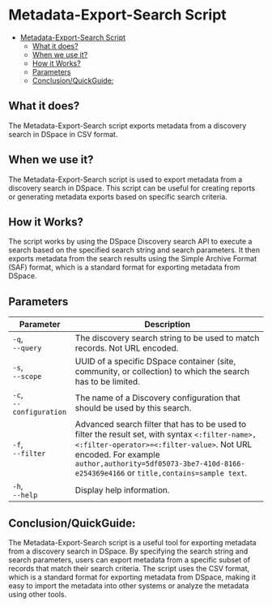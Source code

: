 # Metadata-Export-Search Script
<!-- TOC -->
* [Metadata-Export-Search Script](#metadata-export-search-script)
  * [What it does?](#what-it-does)
  * [When we use it?](#when-we-use-it)
  * [How it Works?](#how-it-works)
  * [Parameters](#parameters)
  * [Conclusion/QuickGuide:](#conclusionquickguide)
<!-- TOC -->
## What it does?

The Metadata-Export-Search script exports metadata from a discovery search in DSpace in CSV format.

## When we use it?

The Metadata-Export-Search script is used to export metadata from a discovery search in DSpace. This script can be
useful for creating reports or generating metadata exports based on specific search criteria.

## How it Works?

The script works by using the DSpace Discovery search API to execute a search based on the specified search string and
search parameters. It then exports metadata from the search results using the Simple Archive Format (SAF) format, which
is a standard format for exporting metadata from DSpace.

## Parameters

| Parameter                    | Description                                                                                                                                                                                                                                                 |
|------------------------------|-------------------------------------------------------------------------------------------------------------------------------------------------------------------------------------------------------------------------------------------------------------|
| `-q`, <br/>`--query`         | The discovery search string to be used to match records. Not URL encoded.                                                                                                                                                                                   |
| `-s`, <br/>`--scope`         | UUID of a specific DSpace container (site, community, or collection) to which the search has to be limited.                                                                                                                                                 |
| `-c`, <br/>`--configuration` | The name of a Discovery configuration that should be used by this search.                                                                                                                                                                                   |
| `-f`, <br/>`--filter`        | Advanced search filter that has to be used to filter the result set, with syntax `<:filter-name>,<:filter-operator>=<:filter-value>`. Not URL encoded. For example `author,authority=5df05073-3be7-410d-8166-e254369e4166` or `title,contains=sample text`. |
| `-h`, <br/>`--help`          | Display help information.                                                                                                                                                                                                                                   |

## Conclusion/QuickGuide:

The Metadata-Export-Search script is a useful tool for exporting metadata from a discovery search in DSpace. By
specifying the search string and search parameters, users can export metadata from a specific subset of records that
match their search criteria. The script uses the CSV format, which is a standard format for
exporting metadata from DSpace, making it easy to import the metadata into other systems or analyze the metadata using
other tools.
